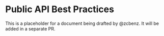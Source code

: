 # Public API Best Practices

This is a placeholder for a document being drafted by @zcbenz.
It will be added in a separate PR.
